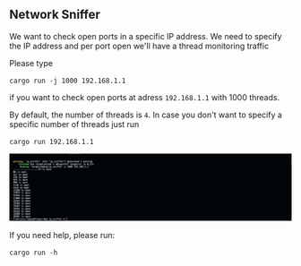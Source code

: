 ## Network Sniffer

We want to check open ports in a specific IP address. We need to specify the IP address and per port open we'll have a thread monitoring traffic

Please type
```
cargo run -j 1000 192.168.1.1
```

if you want to check open ports at adress `192.168.1.1` with 1000 threads.

By default, the number of threads is `4`. In case you don't want to specify a specific number of threads just run

```
cargo run 192.168.1.1

```
![Sniffer at 192.168.1.1](example.png)

If you need help, please run:

```
cargo run -h
```


